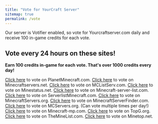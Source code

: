 ```yaml
---
title: "Vote for YourCraft Server"
sitemap: true
permalink: /vote
---
```


Our server is Votifier enabled, so vote for Yourcraftserver.com daily and receive 100 in-game credits for each vote.

## Vote every 24 hours on these sites!

**Earn 100 credits in-game for each vote. That's over 1000 credits every day!**

[Click here](http://www.planetminecraft.com/server/yourcraft-multiverse-smp-pvp-creative-economy/vote/) to vote on PlanetMinecraft.com.
[Click here](http://minecraftservers.net/server/44235/vote/) to vote on Minecraftservers.net.
[Click here](http://mclistserv.com/server/872) to vote on MCListServ.com.
[Click here](https://minestatus.net/56234-yourcraft-multiverse/vote) to vote on Minestatus.net.
[Click here](http://minecraft-server-list.com/server/106625/vote/) to vote on Minecraft-server-list.com.
[Click here](http://serverlistminecraft.com/?user=yourcraftserver) to vote on ServerlistMinecraft.com.
[Click here](http://minecraftservers.org/vote/23258) to vote on MinecraftServers.org.
[Click here](http://www.minecraftserverfinder.com/vote.php?id=2046) to vote on MinecraftServerFinder.com.
[Click here](http://mcservers.org/vote/mc.yourcraftserver.com) to vote on MCServers.org. (Can vote multiple times per day!)
[Click here](http://minecraft-mp.com/server/7865/vote/) to vote on Minecraft-mp.com.
[Click here](http://topg.org/Minecraft/in-355872) to vote on TopG.org.
[Click here](http://www.theminelist.com/index.php?a=in&u=yourcraftserver) to vote on TheMineList.com.
[Click here](http://vote.minetop.net/552.html) to vote on Minetop.net.
